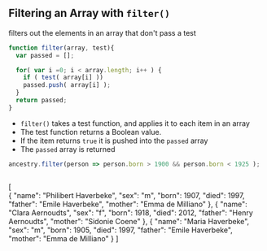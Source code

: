 ## Filtering an Array with `filter()`
filters out the elements in an array that don't pass a test

```js
function filter(array, test){
  var passed = [];

  for( var i =0; i < array.length; i++ ) {
    if ( test( array[i] ))
    passed.push( array[i] );
  }
  return passed;
}

```
* `filter()` takes a test function, and applies it to each item in an array
* The test function returns a Boolean value. 
* If the item returns `true` it is pushed into the `passed` array
* The `passed` array is returned

```js
ancestry.filter(person => person.born > 1900 && person.born < 1925 );
```
>```js
[  
  {
        "name": "Philibert Haverbeke", 
        "sex": "m", 
        "born": 1907, 
        "died": 1997, 
        "father": "Emile Haverbeke", 
        "mother": "Emma de Milliano" 
    },
  {
        "name": "Clara Aernoudts", 
        "sex": "f", 
        "born": 1918, 
        "died": 2012, 
        "father": "Henry Aernoudts", 
        "mother": "Sidonie Coene"
    },
  {
        "name": "Maria Haverbeke", 
        "sex": "m", 
        "born": 1905, 
        "died": 1997, 
        "father": "Emile Haverbeke", 
        "mother": "Emma de Milliano"
    }
]
```

